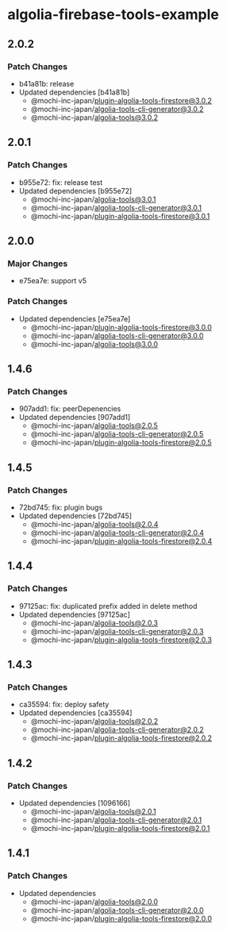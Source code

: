 # algolia-firebase-tools-example

## 2.0.2

### Patch Changes

- b41a81b: release
- Updated dependencies [b41a81b]
  - @mochi-inc-japan/plugin-algolia-tools-firestore@3.0.2
  - @mochi-inc-japan/algolia-tools-cli-generator@3.0.2
  - @mochi-inc-japan/algolia-tools@3.0.2

## 2.0.1

### Patch Changes

- b955e72: fix: release test
- Updated dependencies [b955e72]
  - @mochi-inc-japan/algolia-tools@3.0.1
  - @mochi-inc-japan/algolia-tools-cli-generator@3.0.1
  - @mochi-inc-japan/plugin-algolia-tools-firestore@3.0.1

## 2.0.0

### Major Changes

- e75ea7e: support v5

### Patch Changes

- Updated dependencies [e75ea7e]
  - @mochi-inc-japan/plugin-algolia-tools-firestore@3.0.0
  - @mochi-inc-japan/algolia-tools-cli-generator@3.0.0
  - @mochi-inc-japan/algolia-tools@3.0.0

## 1.4.6

### Patch Changes

- 907add1: fix: peerDepenencies
- Updated dependencies [907add1]
  - @mochi-inc-japan/algolia-tools@2.0.5
  - @mochi-inc-japan/algolia-tools-cli-generator@2.0.5
  - @mochi-inc-japan/plugin-algolia-tools-firestore@2.0.5

## 1.4.5

### Patch Changes

- 72bd745: fix: plugin bugs
- Updated dependencies [72bd745]
  - @mochi-inc-japan/algolia-tools@2.0.4
  - @mochi-inc-japan/algolia-tools-cli-generator@2.0.4
  - @mochi-inc-japan/plugin-algolia-tools-firestore@2.0.4

## 1.4.4

### Patch Changes

- 97125ac: fix: duplicated prefix added in delete method
- Updated dependencies [97125ac]
  - @mochi-inc-japan/algolia-tools@2.0.3
  - @mochi-inc-japan/algolia-tools-cli-generator@2.0.3
  - @mochi-inc-japan/plugin-algolia-tools-firestore@2.0.3

## 1.4.3

### Patch Changes

- ca35594: fix: deploy safety
- Updated dependencies [ca35594]
  - @mochi-inc-japan/algolia-tools@2.0.2
  - @mochi-inc-japan/algolia-tools-cli-generator@2.0.2
  - @mochi-inc-japan/plugin-algolia-tools-firestore@2.0.2

## 1.4.2

### Patch Changes

- Updated dependencies [1096166]
  - @mochi-inc-japan/algolia-tools@2.0.1
  - @mochi-inc-japan/algolia-tools-cli-generator@2.0.1
  - @mochi-inc-japan/plugin-algolia-tools-firestore@2.0.1

## 1.4.1

### Patch Changes

- Updated dependencies
  - @mochi-inc-japan/algolia-tools@2.0.0
  - @mochi-inc-japan/algolia-tools-cli-generator@2.0.0
  - @mochi-inc-japan/plugin-algolia-tools-firestore@2.0.0
